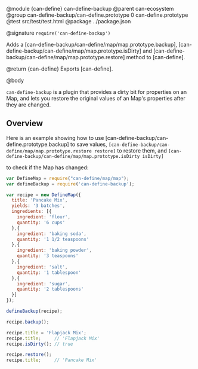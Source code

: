 @module {can-define} can-define-backup
@parent can-ecosystem
@group can-define-backup/can-define.prototype 0 can-define.prototype
@test src/test/test.html
@package ../package.json

@signature `require('can-define-backup')`

Adds a [can-define-backup/can-define/map/map.prototype.backup],
[can-define-backup/can-define/map/map.prototype.isDirty] and
[can-define-backup/can-define/map/map.prototype.restore] method to [can-define].

@return {can-define} Exports [can-define].

@body

`can-define-backup` is a plugin that provides a dirty bit for properties on an Map,
and lets you restore the original values of an Map's properties after they are changed.

## Overview

Here is an example showing how to use [can-define-backup/can-define.prototype.backup] to save values,
`[can-define-backup/can-define/map/map.prototype.restore restore]` to restore them, and `[can-define-backup/can-define/map/map.prototype.isDirty isDirty]`

to check if the Map has changed:

```js
var DefineMap = require("can-define/map/map");
var defineBackup = require('can-define-backup');

var recipe = new DefineMap({
  title: 'Pancake Mix',
  yields: '3 batches',
  ingredients: [{
    ingredient: 'flour',
    quantity: '6 cups'
  },{
    ingredient: 'baking soda',
    quantity: '1 1/2 teaspoons'
  },{
    ingredient: 'baking powder',
    quantity: '3 teaspoons'
  },{
    ingredient: 'salt',
    quantity: '1 tablespoon'
  },{
    ingredient: 'sugar',
    quantity: '2 tablespoons'
  }]
});

defineBackup(recipe);

recipe.backup();

recipe.title = 'Flapjack Mix';
recipe.title;     // 'Flapjack Mix'
recipe.isDirty(); // true

recipe.restore();
recipe.title;     // 'Pancake Mix'
```
